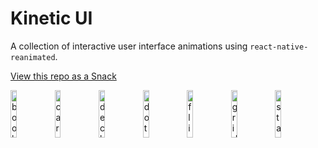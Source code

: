 # Kinetic UI

A collection of interactive user interface animations using `react-native-reanimated`.

[View this repo as a Snack](https://snack.expo.dev/@computerjazz/kinetic-ui-snack)

<img width="14%" alt="book" src="https://user-images.githubusercontent.com/6730148/148821243-4ba02863-2cac-4932-b187-27820fb8ca70.gif" /><img width="14%" alt="carousel" src="https://user-images.githubusercontent.com/6730148/148821316-f975dd2f-1f66-4a6b-a800-3a8835fc5307.gif" /><img width="14%" alt="deck" src="https://user-images.githubusercontent.com/6730148/148821330-eb1935bf-dd88-448c-bf1d-50f18c814d5f.gif" /><img width="14%" alt="dots" src="https://user-images.githubusercontent.com/6730148/148821335-d64cceda-c219-4b56-8d1c-2207f5b6aa13.gif" /><img width="14%" alt="flip" src="https://user-images.githubusercontent.com/6730148/148821341-91b6f12e-f2ec-4ef1-af58-15d38a3326a5.gif" /><img width="14%" alt="grid" src="https://user-images.githubusercontent.com/6730148/148821343-9ed7b0a6-6328-4dd1-9176-f77829c5089a.gif" /><img width="14%" alt="stack" src="https://user-images.githubusercontent.com/6730148/148821346-9b80e986-6a19-4524-8c65-743e57c5fc11.gif" />
